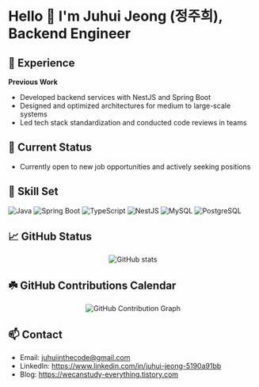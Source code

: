 <!--
**juhui-jeong/juhui-jeong** is a ✨ _special_ ✨ repository because its `README.md` (this file) appears on your GitHub profile.

Here are some ideas to get you started:

- 🔭 I’m currently working on ...
- 🌱 I’m currently learning ...
- 👯 I’m looking to collaborate on ...
- 🤔 I’m looking for help with ...
- 💬 Ask me about ...
- 📫 How to reach me: ...
- 😄 Pronouns: ...
- ⚡ Fun fact: ...
-->

# Hello 👋 I'm Juhui Jeong (정주희), Backend Engineer

## 🚀 Experience

**Previous Work**
- Developed backend services with NestJS and Spring Boot
- Designed and optimized architectures for medium to large-scale systems
- Led tech stack standardization and conducted code reviews in teams

## 🔭 Current Status
- Currently open to new job opportunities and actively seeking positions

## 🌱 Skill Set
![Java](https://img.shields.io/badge/-Java-ED8B00?style=for-the-badge&logo=java&logoColor=white)
![Spring Boot](https://img.shields.io/badge/-SpringBoot-6DB33F?style=for-the-badge&logo=springboot)
![TypeScript](https://img.shields.io/badge/-TypeScript-3178C6?style=for-the-badge&logo=typescript)
![NestJS](https://img.shields.io/badge/-NestJS-E0234E?style=for-the-badge&logo=nestjs)
![MySQL](https://img.shields.io/badge/-MySQL-4479A1?style=for-the-badge&logo=mysql)
![PostgreSQL](https://img.shields.io/badge/-PostgreSQL-4169E1?style=for-the-badge&logo=postgresql)

## 📈 GitHub Status
<p align="center">
  <img src="https://github-readme-stats.vercel.app/api?username=juhui-jeong&show_icons=true&theme=tokyonight" alt="GitHub stats" />
</p>

## ☘️ GitHub Contributions Calendar
<p align="center">
  <img src="https://activity-graph.herokuapp.com/graph?username=juhui-jeong&theme=react-dark&area=true&hide_border=true" alt="GitHub Contribution Graph" />
</p>

## 📫 Contact
- Email: juhuiinthecode@gmail.com
- LinkedIn: https://www.linkedin.com/in/juhui-jeong-5190a91bb
- Blog: https://wecanstudy-everything.tistory.com
